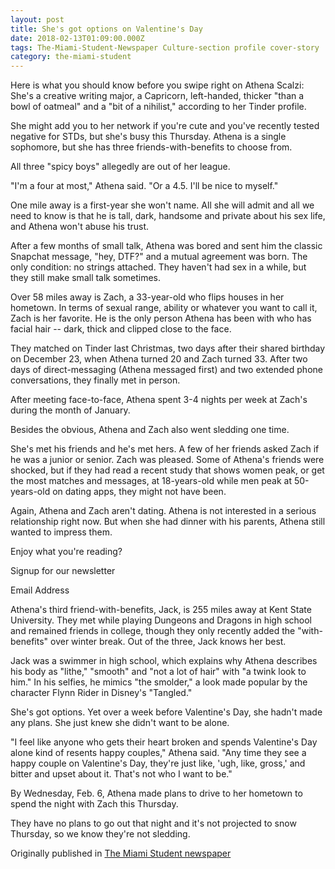 ```yaml
---
layout: post
title: She's got options on Valentine's Day
date: 2018-02-13T01:09:00.000Z
tags: The-Miami-Student-Newspaper Culture-section profile cover-story
category: the-miami-student
---
```

Here is what you should know before you swipe right on Athena Scalzi: She's a creative writing major, a Capricorn, left-handed, thicker "than a bowl of oatmeal" and a "bit of a nihilist," according to her Tinder profile.

She might add you to her network if you're cute and you've recently tested negative for STDs, but she's busy this Thursday. Athena is a single sophomore, but she has three friends-with-benefits to choose from.

All three "spicy boys" allegedly are out of her league.

"I'm a four at most," Athena said. "Or a 4.5. I'll be nice to myself."

One mile away is a first-year she won't name. All she will admit and all we need to know is that he is tall, dark, handsome and private about his sex life, and Athena won't abuse his trust.

After a few months of small talk, Athena was bored and sent him the classic Snapchat message, "hey, DTF?" and a mutual agreement was born. The only condition: no strings attached. They haven't had sex in a while, but they still make small talk sometimes.

Over 58 miles away is Zach, a 33-year-old who flips houses in her hometown. In terms of sexual range, ability or whatever you want to call it, Zach is her favorite. He is the only person Athena has been with who has facial hair -- dark, thick and clipped close to the face.

They matched on Tinder last Christmas, two days after their shared birthday on December 23, when Athena turned 20 and Zach turned 33. After two days of direct-messaging (Athena messaged first) and two extended phone conversations, they finally met in person.

After meeting face-to-face, Athena spent 3-4 nights per week at Zach's during the month of January.

Besides the obvious, Athena and Zach also went sledding one time.

She's met his friends and he's met hers. A few of her friends asked Zach if he was a junior or senior. Zach was pleased. Some of Athena's friends were shocked, but if they had read a recent study that shows women peak, or get the most matches and messages, at 18-years-old while men peak at 50-years-old on dating apps, they might not have been.

Again, Athena and Zach aren't dating. Athena is not interested in a serious relationship right now. But when she had dinner with his parents, Athena still wanted to impress them.

Enjoy what you're reading?

Signup for our newsletter

Email Address

Athena's third friend-with-benefits, Jack, is 255 miles away at Kent State University. They met while playing Dungeons and Dragons in high school and remained friends in college, though they only recently added the "with-benefits" over winter break. Out of the three, Jack knows her best.

Jack was a swimmer in high school, which explains why Athena describes his body as "lithe," "smooth" and "not a lot of hair" with "a twink look to him." In his selfies, he mimics "the smolder," a look made popular by the character Flynn Rider in Disney's "Tangled."

She's got options. Yet over a week before Valentine's Day, she hadn't made any plans. She just knew she didn't want to be alone.

"I feel like anyone who gets their heart broken and spends Valentine's Day alone kind of resents happy couples," Athena said. "Any time they see a happy couple on Valentine's Day, they're just like, 'ugh, like, gross,' and bitter and upset about it. That's not who I want to be."

By Wednesday, Feb. 6, Athena made plans to drive to her hometown to spend the night with Zach this Thursday.

They have no plans to go out that night and it's not projected to snow Thursday, so we know they're not sledding.

Originally published in [The Miami Student newspaper](https://www.miamistudent.net/article/2019/02/shes-got-options-on-valentines-day?ct=content_open&cv=cbox_latest)